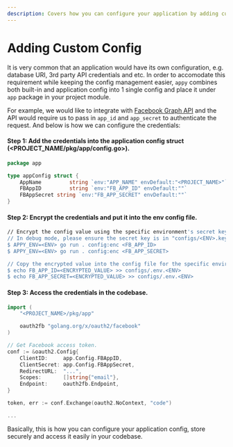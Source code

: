 ```yaml
---
description: Covers how you can configure your application by adding custom config.
---
```


# Adding Custom Config

It is very common that an application would have its own configuration, e.g. database URI, 3rd party API credentials and etc. In order to accomodate this requirement while keeping the config management easier, `appy` combines both built-in and application config into 1 single config and place it under `app` package in your project module.

For example, we would like to integrate with [Facebook Graph API](https://developers.facebook.com/docs/graph-api/) and the API would require us to pass in `app_id` and `app_secret` to authenticate the request. And below is how we can configure the credentials:

#### Step 1: Add the credentials into the application config struct \(&lt;PROJECT\_NAME/pkg/app/config.go&gt;\).

```go
package app

type appConfig struct {
	AppName			string `env:"APP_NAME" envDefault:"<PROJECT_NAME>"`
	FBAppID 		string `env:"FB_APP_ID" envDefault:""`
	FBAppSecret string `env:"FB_APP_SECRET" envDefault:""`
}
```

#### Step 2: Encrypt the credentials and put it into the env config file.

```bash
// Encrypt the config value using the specific environment's secret key.
// In debug mode, please ensure the secret key is in "configs/<ENV>.key".
$ APPY_ENV=<ENV> go run . config:enc <FB_APP_ID>
$ APPY_ENV=<ENV> go run . config:enc <FB_APP_SECRET>

// Copy the encrypted value into the config file for the specific environment.
$ echo FB_APP_ID=<ENCRYPTED_VALUE> >> configs/.env.<ENV>
$ echo FB_APP_SECRET=<ENCRYPTED_VALUE> >> configs/.env.<ENV>
```

#### Step 3: Access the credentials in the codebase.

```go
import (
    "<PROJECT_NAME>/pkg/app"

    oauth2fb "golang.org/x/oauth2/facebook"
)

// Get Facebook access token.
conf := &oauth2.Config{
    ClientID:     app.Config.FBAppID,
    ClientSecret: app.Config.FBAppSecret,
    RedirectURL:  "...",
    Scopes:       []string{"email"},
    Endpoint:     oauth2fb.Endpoint,
}

token, err := conf.Exchange(oauth2.NoContext, "code")

...
```

Basically, this is how you can configure your application config, store securely and access it easily in your codebase.

